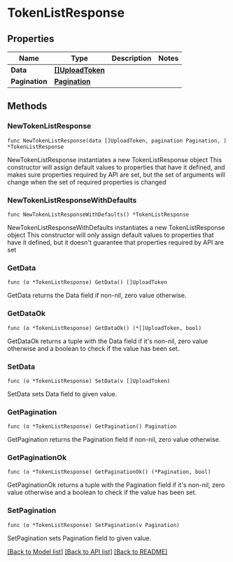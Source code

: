 # TokenListResponse

## Properties

Name | Type | Description | Notes
------------ | ------------- | ------------- | -------------
**Data** | [**[]UploadToken**](UploadToken.md) |  | 
**Pagination** | [**Pagination**](Pagination.md) |  | 

## Methods

### NewTokenListResponse

`func NewTokenListResponse(data []UploadToken, pagination Pagination, ) *TokenListResponse`

NewTokenListResponse instantiates a new TokenListResponse object
This constructor will assign default values to properties that have it defined,
and makes sure properties required by API are set, but the set of arguments
will change when the set of required properties is changed

### NewTokenListResponseWithDefaults

`func NewTokenListResponseWithDefaults() *TokenListResponse`

NewTokenListResponseWithDefaults instantiates a new TokenListResponse object
This constructor will only assign default values to properties that have it defined,
but it doesn't guarantee that properties required by API are set

### GetData

`func (o *TokenListResponse) GetData() []UploadToken`

GetData returns the Data field if non-nil, zero value otherwise.

### GetDataOk

`func (o *TokenListResponse) GetDataOk() (*[]UploadToken, bool)`

GetDataOk returns a tuple with the Data field if it's non-nil, zero value otherwise
and a boolean to check if the value has been set.

### SetData

`func (o *TokenListResponse) SetData(v []UploadToken)`

SetData sets Data field to given value.


### GetPagination

`func (o *TokenListResponse) GetPagination() Pagination`

GetPagination returns the Pagination field if non-nil, zero value otherwise.

### GetPaginationOk

`func (o *TokenListResponse) GetPaginationOk() (*Pagination, bool)`

GetPaginationOk returns a tuple with the Pagination field if it's non-nil, zero value otherwise
and a boolean to check if the value has been set.

### SetPagination

`func (o *TokenListResponse) SetPagination(v Pagination)`

SetPagination sets Pagination field to given value.



[[Back to Model list]](../README.md#documentation-for-models) [[Back to API list]](../README.md#documentation-for-api-endpoints) [[Back to README]](../README.md)


